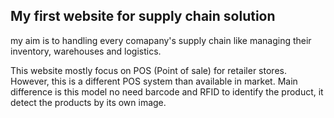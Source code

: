 <h2> My first website for supply chain solution </h2> 
<p> my aim is to handling every comapany's supply chain like managing their inventory, warehouses and logistics. </p>
<p> This website mostly focus on POS (Point of sale) for retailer stores. However, this is a different POS system than available in market. Main difference is this model no need barcode and RFID to identify the product, it detect the products by its own image.</p>

